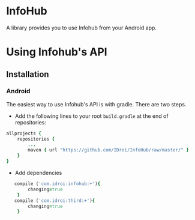 # InfoHub 
A library provides you to use Infohub from your Android app.

# Using Infohub's API

## Installation

### Android
The easiest way to use Infohub's API is with gradle. There are two steps. 

* Add the following lines to your root `build.gradle` at the end of repositories:


```ruby
allprojects {
	repositories {
		...
		maven { url "https://github.com/IDroi/InfoHub/raw/master/" }
	}
}
```

* Add dependencies

```ruby
   compile ('com.idroi:infohub:+'){
        changing=true
    }
   compile ('com.idroi:third:+'){
        changing=true
    }
```
